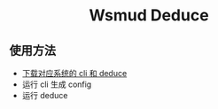 # <p align="center">Wsmud Deduce</p>

## 使用方法

- [下载对应系统的 cli 和 deduce](https://github.com/wsmud/deduce/releases)
- 运行 cli 生成 config
- 运行 deduce
